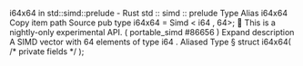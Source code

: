 i64x64 in std::simd::prelude - Rust
std
::
simd
::
prelude
Type Alias
i64x64
Copy item path
Source
pub type i64x64 =
Simd
<
i64
, 64>;
🔬
This is a nightly-only experimental API. (
portable_simd
#86656
)
Expand description
A SIMD vector with 64 elements of type
i64
.
Aliased Type
§
struct i64x64(
/* private fields */
);